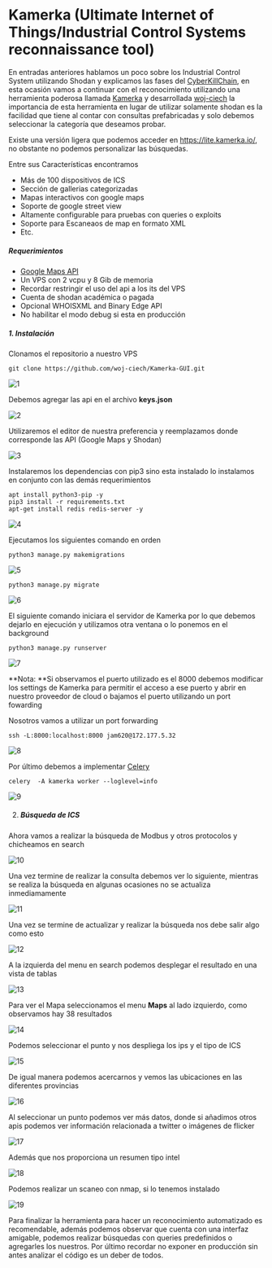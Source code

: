 # Kamerka (Ultimate Internet of Things/Industrial Control Systems reconnaissance tool)

En entradas anteriores hablamos un poco sobre los Industrial Control System utilizando Shodan y explicamos las fases del [CyberKillChain](https://blog.toadsec.io/2022/12/08/attacking-ics.html), en esta ocasión vamos a continuar con el reconocimiento utilizando una herramienta poderosa llamada [Kamerka](https://kamerka.io/) y desarrollada [woj-ciech](https://github.com/woj-ciech) la importancia de esta herramienta en lugar de utilizar solamente shodan es la facilidad que tiene al contar con consultas prefabricadas y solo debemos seleccionar la categoría que deseamos probar. 

Existe una versión ligera que podemos acceder en https://lite.kamerka.io/, no obstante no podemos personalizar las búsquedas.

Entre sus Características encontramos

* Más de 100 dispositivos de ICS
* Sección de gallerias categorizadas 
* Mapas interactivos con google maps
* Soporte de google street view
* Altamente configurable para pruebas con queries o exploits
* Soporte para Escaneaos de map en formato XML
* Etc.

##### Requerimientos

* [Google Maps API](https://developers.google.com/maps/documentation/embed/get-api-key) 
* Un VPS con 2 vcpu y 8 Gib de memoria
* Recordar restringir el uso del api a los its del VPS 
* Cuenta de shodan académica o pagada
* Opcional WHOISXML and Binary Edge API
* No habilitar el modo debug si esta en producción

##### 1. Instalación 

Clonamos el repositorio a nuestro VPS

`git clone https://github.com/woj-ciech/Kamerka-GUI.git`

![1](img/1.png)

Debemos agregar las api en el archivo **keys.json**

![2](img/2.png)

Utilizaremos el editor de nuestra preferencia y reemplazamos donde corresponde las API (Google Maps y Shodan)

![3](img/3.png)

Instalaremos los dependencias con pip3 sino esta instalado lo instalamos en conjunto con las demás requerimientos

```shell
apt install python3-pip -y
pip3 install -r requirements.txt
apt-get install redis redis-server -y
```

![4](img/4.png)

Ejecutamos los siguientes comando en orden

```shell
python3 manage.py makemigrations
```

![5](img/5.png)

```shell
python3 manage.py migrate
```

![6](img/6.png)

El siguiente comando iniciara el servidor de Kamerka por lo que debemos dejarlo en ejecución y utilizamos otra ventana o lo ponemos en el background

```shell
python3 manage.py runserver
```

![7](img/7.png)

**Nota: **Si observamos el puerto utilizado es el 8000 debemos modificar los settings de Kamerka para permitir el acceso a ese puerto y abrir en  nuestro proveedor de cloud o bajamos el puerto utilizando un port fowarding

Nosotros vamos a utilizar un port forwarding

`ssh -L:8000:localhost:8000 jam620@172.177.5.32`

![8](img/8.png)

Por último debemos a implementar [Celery](https://docs.celeryq.dev/en/stable/userguide/workers.html)

`celery  -A kamerka worker --loglevel=info`

![9](img/9.png)

2. ##### Búsqueda de ICS

Ahora vamos a realizar la búsqueda de Modbus  y otros protocolos y chicheamos en search

![10](img/10.png)

Una vez termine de realizar la consulta debemos ver lo siguiente, mientras se realiza la búsqueda en algunas ocasiones no se actualiza inmediamamente 

![11](img/11.png)

Una vez se termine de actualizar y realizar la búsqueda nos debe salir algo como esto 

![12](img/12.png)

A la izquierda del menu en search podemos desplegar el resultado en una vista de tablas

![13](img/13.png)

Para ver el Mapa seleccionamos el menu **Maps** al lado izquierdo, como observamos hay 38 resultados

![14](img/14.png)

Podemos seleccionar el punto y nos despliega los ips y el tipo de ICS

![15](img/15.png)

De igual manera podemos acercarnos y vemos las ubicaciones en las diferentes provincias

![16](img/16.png)

Al seleccionar un punto podemos ver más datos, donde si añadimos otros apis podemos ver información relacionada a twitter o imágenes de flicker

![17](img/17.png)

Además que nos proporciona un resumen tipo intel

![18](img/18.png)

Podemos realizar un scaneo con nmap, si lo tenemos instalado

![19](img/19.png)

Para finalizar la herramienta para hacer un reconocimiento automatizado es recomendable, además podemos observar que cuenta con una interfaz amigable, podemos realizar búsquedas con queries predefinidos o agregarles los nuestros. Por último recordar no exponer en producción sin antes analizar el  código es un deber de todos.



